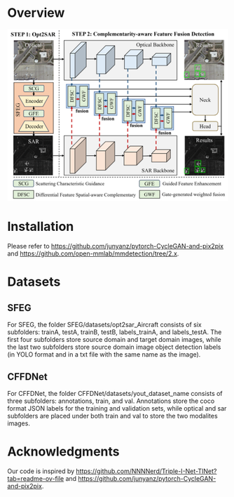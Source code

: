 Overview
=====
![](https://github.com/JimmyRSlab/Complementarity-aware-Feature-Fusion-for-Aircraft-Detection-via-Unpaired-Opt2SAR-Image-Translation/raw/master/overall.png)

Installation
======

Please refer to https://github.com/junyanz/pytorch-CycleGAN-and-pix2pix and https://github.com/open-mmlab/mmdetection/tree/2.x.

Datasets
=====
## SFEG
For SFEG, the folder SFEG/datasets/opt2sar_Aircraft consists of six subfolders: trainA, testA, trainB, testB, labels_trainA, and labels_testA. The first four subfolders store source domain and target domain images, while the last two subfolders store source domain image object detection labels (in YOLO format and in a txt file with the same name as the image).
## CFFDNet
For CFFDNet, the folder CFFDNet/datasets/yout_dataset_name consists of three subfolders: annotations, train, and val. Annotations store the coco format JSON labels for the training and validation sets, while optical and sar subfolders are placed under both train and val to store the two modalites images.

Acknowledgments
=====
Our code is inspired by https://github.com/NNNNerd/Triple-I-Net-TINet?tab=readme-ov-file and https://github.com/junyanz/pytorch-CycleGAN-and-pix2pix.
